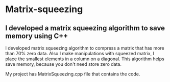 # Matrix-squeezing
## I developed a matrix squeezing algorithm to save memory using C++

I developed matrix squeezing algorithm to compress a matrix that has more than 70% zero data. Also I make manipulations with squeezed matrix, 
I place the smallest elements in a column on a diagonal. This algorithm helps save memory, because you don't need store zero data.

My project has MatrixSqueezing.cpp file that contains the code.
